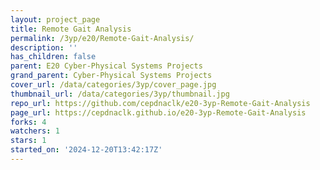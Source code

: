 ```yaml
---
layout: project_page
title: Remote Gait Analysis
permalink: /3yp/e20/Remote-Gait-Analysis/
description: ''
has_children: false
parent: E20 Cyber-Physical Systems Projects
grand_parent: Cyber-Physical Systems Projects
cover_url: /data/categories/3yp/cover_page.jpg
thumbnail_url: /data/categories/3yp/thumbnail.jpg
repo_url: https://github.com/cepdnaclk/e20-3yp-Remote-Gait-Analysis
page_url: https://cepdnaclk.github.io/e20-3yp-Remote-Gait-Analysis
forks: 4
watchers: 1
stars: 1
started_on: '2024-12-20T13:42:17Z'
---
```


